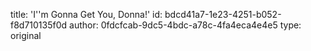 title: 'I''m Gonna Get You, Donna!'
id: bdcd41a7-1e23-4251-b052-f8d710135f0d
author: 0fdcfcab-9dc5-4bdc-a78c-4fa4eca4e4e5
type: original
